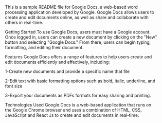 This is a sample README file for Google Docs, a web-based word processing application developed by Google. Google Docs allows users to create and edit documents online, as well as share and collaborate with others in real-time.

Getting Started
To use Google Docs, users must have a Google account. Once logged in, users can create a new document by clicking on the "New" button and selecting "Google Docs." From there, users can begin typing, formatting, and editing their document.

Features
Google Docs offers a range of features to help users create and edit documents efficiently and effectively, including:
 
1-Create new documents and provide a specific name that file

2-Edit text with basic formatting options such as bold, italic, underline, and font size

3-Export your documents as PDFs formats for easy sharing and printing.

Technologies Used
Google Docs is a web-based application that runs on the Google Chrome browser and uses a combination of HTML, CSS, JavaScript and React Js to create and edit documents in real-time.
